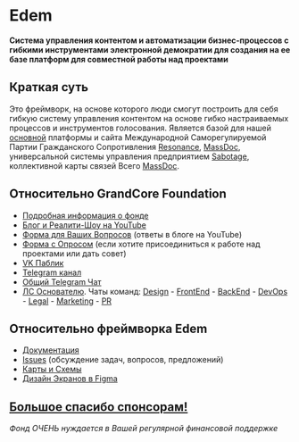 # Edem
**Система управления контентом и автоматизации бизнес-процессов с гибкими инструментами электронной демократии для создания на ее базе платформ для совместной работы над проектами**

## Краткая суть 
Это фреймворк, на основе которого люди смогут построить для себя гибкую систему управления контентом на основе гибко настраиваемых процессов и инструментов голосования. Является базой для нашей [основной](https://github.com/grandcore/grandcore.org) платформы и сайта Международной Саморегулируемой Партии Гражданского Сопротивления [Resonance](https://github.com/grandcore/Resonance/), [MassDoc](https://github.com/grandcore/MassDoc/), универсальной системы управления предприятием  [Sabotage](https://github.com/grandcore/Sabotage), коллективной карты связей Всего [MassDoc](https://github.com/grandcore/MassDoc/). 

## Относительно GrandCore Foundation
- [Подробная информация о фонде](https://github.com/grandcore/Grandcore_Information)
- [Блог и Реалити-Шоу на YouTube](https://www.youtube.com/channel/UCCcI0eNBhfd0qHIzZLDvKVA)
- [Форма для Ваших Вопросов](https://forms.gle/WSUskFHmhyangj3b9) (ответы в блоге на YouTube)
- [Форма с Опросом](https://forms.gle/pMY5AqqdYUzMhdSK8) (если хотите присоединиться к работе над проектами или дать совет)
- [VK Паблик](https://vk.com/grandcore)
- [Telegram канал](https://t.me/grandcore)
- [Общий Telegram Чат](https://t.me/grandcore_chat)
- [ЛС Основателю](https://t.me/i0zgMRV49fX). 
Чаты команд: [Design](https://cutt.ly/4wZ8fdO) - [FrontEnd](https://cutt.ly/LwZ8hiU) - [BackEnd](https://cutt.ly/uwZ8GXF) - [DevOps](https://cutt.ly/GwZ8jEy) - [Legal](https://cutt.ly/YwZ8kpE) - [Marketing](https://cutt.ly/swZ8kYK) - [PR](https://cutt.ly/WwZ8k2u) 

## Относительно фреймворка Edem 
- [Документация](https://github.com/grandcore/Edem/tree/master/documentation)
- [Issues](https://github.com/grandcore/Edem/issues) (обсуждение задач, вопросов, предложений)
- [Карты и Схемы](https://www.draw.io/?lightbox=1&highlight=0000ff&edit=_blank&layers=1&nav=1&title=grandcore.org#Uhttps%3A%2F%2Fdrive.google.com%2Fuc%3Fid%3D1pdNwWqCsGxdrEGcJ6Gn7gH1DTl_yrrLg%26export%3Ddownload)
- [Дизайн Экранов в Figma](https://www.figma.com/file/64gd2rhUChdpJyPw7vVcdj/Edem)


## [Большое спасибо спонсорам!](https://github.com/grandcore/Grandcore_Information/blob/master/money.md) 
*Фонд ОЧЕНЬ нуждается в Вашей регулярной финансовой поддержке*








